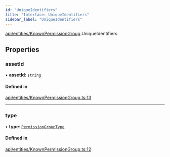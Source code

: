```yaml
---
id: "UniqueIdentifiers"
title: "Interface: UniqueIdentifiers"
sidebar_label: "UniqueIdentifiers"
---
```


[api/entities/KnownPermissionGroup](../../../../../modules/API/Entities/KnownPermissionGroup/KnownPermissionGroup.md).UniqueIdentifiers

## Properties

### assetId

• **assetId**: `string`

#### Defined in

[api/entities/KnownPermissionGroup.ts:13](https://github.com/PolymeshAssociation/polymesh-sdk/blob/fbf6882d0/src/api/entities/KnownPermissionGroup.ts#L13)

___

### type

• **type**: [`PermissionGroupType`](../../../../../enums/API/Entities/Types/PermissionGroupType/PermissionGroupType.md)

#### Defined in

[api/entities/KnownPermissionGroup.ts:12](https://github.com/PolymeshAssociation/polymesh-sdk/blob/fbf6882d0/src/api/entities/KnownPermissionGroup.ts#L12)
